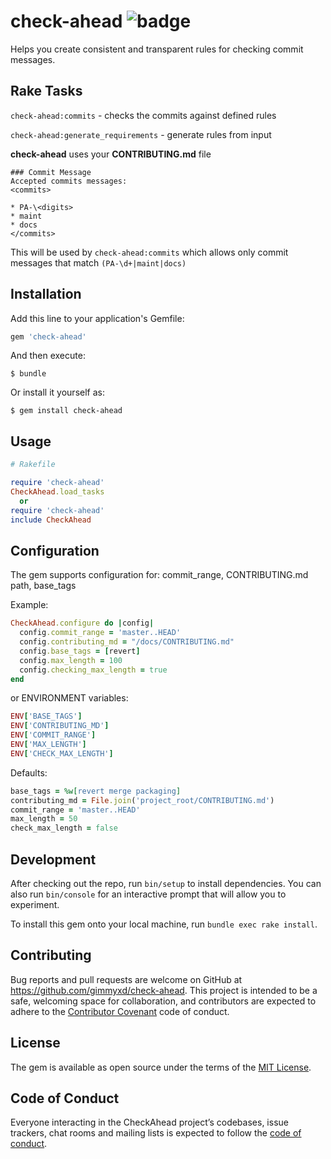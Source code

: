 # check-ahead ![badge](https://action-badges.now.sh/gimmyxd/check-ahead)

Helps you create consistent and transparent rules for checking commit messages.

## Rake Tasks

`check-ahead:commits` - checks the commits against defined rules

`check-ahead:generate_requirements` - generate rules from input

**check-ahead** uses your **CONTRIBUTING.md** file

```
### Commit Message
Accepted commits messages:
<commits>

* PA-\<digits>
* maint
* docs
</commits>
```

This will be used by `check-ahead:commits` which allows only commit messages that match `(PA-\d+|maint|docs)`


## Installation

Add this line to your application's Gemfile:

```ruby
gem 'check-ahead'
```

And then execute:

    $ bundle

Or install it yourself as:

    $ gem install check-ahead

## Usage

```ruby
# Rakefile

require 'check-ahead'
CheckAhead.load_tasks
  or
require 'check-ahead'
include CheckAhead
```

## Configuration

The gem supports configuration for: commit_range, CONTRIBUTING.md path, base_tags

Example:

```ruby
CheckAhead.configure do |config|
  config.commit_range = 'master..HEAD'
  config.contributing_md = "/docs/CONTRIBUTING.md"
  config.base_tags = [revert]
  config.max_length = 100
  config.checking_max_length = true
end
```

or ENVIRONMENT variables:

```ruby
ENV['BASE_TAGS']
ENV['CONTRIBUTING_MD']
ENV['COMMIT_RANGE']
ENV['MAX_LENGTH']
ENV['CHECK_MAX_LENGTH']
```

Defaults:

```ruby
base_tags = %w[revert merge packaging]
contributing_md = File.join('project_root/CONTRIBUTING.md')
commit_range = 'master..HEAD'
max_length = 50
check_max_length = false
```

## Development

After checking out the repo, run `bin/setup` to install dependencies. You can also run `bin/console` for an interactive prompt that will allow you to experiment.

To install this gem onto your local machine, run `bundle exec rake install`.


## Contributing

Bug reports and pull requests are welcome on GitHub at https://github.com/gimmyxd/check-ahead. This project is intended to be a safe, welcoming space for collaboration, and contributors are expected to adhere to the [Contributor Covenant](http://contributor-covenant.org) code of conduct.

## License

The gem is available as open source under the terms of the [MIT License](https://opensource.org/licenses/MIT).

## Code of Conduct

Everyone interacting in the CheckAhead project’s codebases, issue trackers, chat rooms and mailing lists is expected to follow the [code of conduct](https://github.com/gimmyxd/check-ahead/blob/master/CODE_OF_CONDUCT.md).
